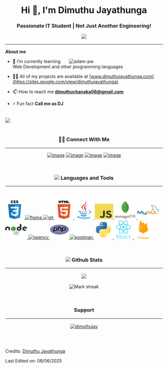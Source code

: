 <h1 align="center">Hi 👋, I'm Dimuthu Jayathunga</h1>
<h3 align="center">Passionate IT Student | Not Just Another Engineering!</h3>

<p align="center">
	<a href="https://github.com/Bouaskaoun">
		<img src="https://readme-typing-svg.herokuapp.com?font=Time+New+Roman&size=25&lines=WELCOME!;Computer+Science+Student;Full+Stack+Web+Developer;Freelancer;Tech%20Enthusiastic;Love+to%20learn%20new%20things&center=true&width=380&height=45">
	</a>
</p>

<hr>

 **About me**

<p><img align="right" src="https://github.com/Adam-pw/Adam-pw/blob/main/animation_500_kxa883sd.gif" alt="adam-pw" width = 300px hight = 300px /></p>

- 🌱 I’m currently learning Web Development and other programming languages

- 👨‍💻 All of my projects are available at [www.dimuthujayathunga.com](https://sites.google.com/view/dimuthujayathunga)

- 📫 How to reach me **dimuthuchanaka06@gmail.com**

- ⚡ Fun fact **Call me as DJ**


<br>
<img src="https://user-images.githubusercontent.com/73097560/115834477-dbab4500-a447-11eb-908a-139a6edaec5c.gif"><br>
<br>

<h3 align="center"><b>🤝🏻 Connect With Me</b></h3>
<hr>
<div align="center">

[![image](https://img.shields.io/badge/LinkedIn-0077B5?style=for-the-badge&logo=linkedin&logoColor=white)](https://linkedin.com/in/dimuthu-jay)
[![image](https://img.shields.io/badge/Instagram-E4405F?style=for-the-badge&logo=instagram&logoColor=white)](https://www.instagram.com/dimuthu_jay)
[![image](https://img.shields.io/badge/Twitter-1DA1F2?style=for-the-badge&logo=twitter&logoColor=white)](https://twitter.com/dimuthu_jay)
[![image](https://img.shields.io/badge/Gmail-D14836?style=for-the-badge&logo=gmail&logoColor=white)](mailto:dimuthuchanaka06@gmail.com)
  
</div>

<br>

<h3 align="center"><img src="https://media2.giphy.com/media/QssGEmpkyEOhBCb7e1/giphy.gif?cid=ecf05e47a0n3gi1bfqntqmob8g9aid1oyj2wr3ds3mg700bl&rid=giphy.gif" width ="25"><b> Languages and Tools</b></h3>
<hr>
<br>

<div align="center">
  
<p align="left"> <a href="https://www.w3schools.com/css/" target="_blank" rel="noreferrer"> 
  <img src="https://raw.githubusercontent.com/devicons/devicon/master/icons/css3/css3-original-wordmark.svg" alt="css3" width="60" height="60"/> </a> <a href="https://www.figma.com/" target="_blank" rel="noreferrer"> 
    <img src="https://www.vectorlogo.zone/logos/figma/figma-icon.svg" alt="figma" width="60" height="50"/> </a> <a href="https://git-scm.com/" target="_blank" rel="noreferrer"> 
      <img src="https://www.vectorlogo.zone/logos/git-scm/git-scm-icon.svg" alt="git" width="60" height="50"/> </a> <a href="https://www.w3.org/html/" target="_blank" rel="noreferrer"> 
        <img src="https://raw.githubusercontent.com/devicons/devicon/master/icons/html5/html5-original-wordmark.svg" alt="html5" width="60" height="60"/> </a> <a href="https://www.java.com" target="_blank" rel="noreferrer"> 
          <img src="https://raw.githubusercontent.com/devicons/devicon/master/icons/java/java-original.svg" alt="java" width="60" height="60"/> </a> <a href="https://developer.mozilla.org/en-US/docs/Web/JavaScript" target="_blank" rel="noreferrer"> <img src="https://raw.githubusercontent.com/devicons/devicon/master/icons/javascript/javascript-original.svg" alt="javascript" width="60" height="50"/> </a> <a href="https://www.mongodb.com/" target="_blank" rel="noreferrer"> 
            <img src="https://raw.githubusercontent.com/devicons/devicon/master/icons/mongodb/mongodb-original-wordmark.svg" alt="mongodb" width="70" height="60"/> </a> <a href="https://www.mysql.com/" target="_blank" rel="noreferrer"> 
              <img src="https://raw.githubusercontent.com/devicons/devicon/master/icons/mysql/mysql-original-wordmark.svg" alt="mysql" width="70" height="60"/> </a> <a href="https://nodejs.org" target="_blank" rel="noreferrer">  
                <img src="https://raw.githubusercontent.com/devicons/devicon/master/icons/nodejs/nodejs-original-wordmark.svg" alt="nodejs" width="70" height="60"/> </a> <a href="https://opencv.org/" target="_blank" rel="noreferrer"> 
                  <img src="https://www.vectorlogo.zone/logos/opencv/opencv-icon.svg" alt="opencv" width="60" height="50"/> </a> <a href="https://www.php.net" target="_blank" rel="noreferrer"> 
                    <img src="https://raw.githubusercontent.com/devicons/devicon/master/icons/php/php-original.svg" alt="php" width="60" height="60"/> </a> <a href="https://postman.com" target="_blank" rel="noreferrer">                
<img src="https://www.vectorlogo.zone/logos/getpostman/getpostman-icon.svg" alt="postman" width="60" height="50"/> </a> <a href="https://www.python.org" target="_blank" rel="noreferrer"> 
<img src="https://raw.githubusercontent.com/devicons/devicon/master/icons/python/python-original.svg" alt="python" width="60" height="60"/> </a> <a href="https://reactjs.org/" target="_blank" rel="noreferrer"> 
<img src="https://raw.githubusercontent.com/devicons/devicon/master/icons/react/react-original-wordmark.svg" alt="react" width="60" height="60"/> </a> 
<img src="https://raw.githubusercontent.com/devicons/devicon/master/icons/firebase/firebase-plain-wordmark.svg" alt="firebase" width="60" height="60" /> </p>
</div>
<br>

<h3 align="center"> <img src="https://media.giphy.com/media/iY8CRBdQXODJSCERIr/giphy.gif" width="35"><b> Github Stats </b> </h3>
<hr>

<div align="center">

  
<img  align="center"  src="https://github-readme-stats.anuraghazra1.vercel.app/api/top-langs/?username=dimuthu-jay&theme=dark&hide_border=false&no-bg=true&no-frame=true&langs_count=10"/>
<br><br>
<img  title="🔥 Get streak stats for your profile at git.io/streak-stats" alt="Mark streak" src="https://github-readme-streak-stats.herokuapp.com/?user=dimuthu-jay&theme=dark&hide_border=false" /> 
      

</div>

<br>
<br>

<h3 align="center"> <b> Support</b> </h3>
<hr>

<div align="center">
<p><a href="https://www.buymeacoffee.com/dimuthujay"> <img align="center" src="https://cdn.buymeacoffee.com/buttons/v2/default-yellow.png" height="50" width="210" alt="dimuthujay" /></a></p>
</div>
<br><br>

Credits: [Dimuthu Jayathunga](https://github.com/dimuthu-jay)

Last Edited on: 08/06/2025


